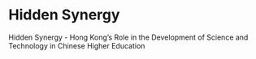 # Hidden Synergy
Hidden Synergy - Hong Kong’s Role in the Development of Science and Technology in Chinese Higher Education
